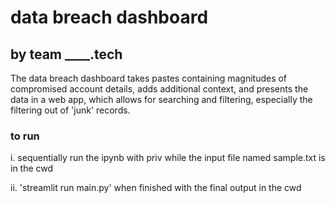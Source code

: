 # data breach dashboard

## by team ____.tech



The data breach dashboard takes pastes containing magnitudes of compromised account details, adds additional context, and presents the data in a web app, which allows for searching and filtering, especially the filtering out of 'junk' records.


### to run
i. sequentially run the ipynb with priv while the input file named sample.txt is in the cwd

ii. 'streamlit run main.py' when finished with the final output in the cwd



